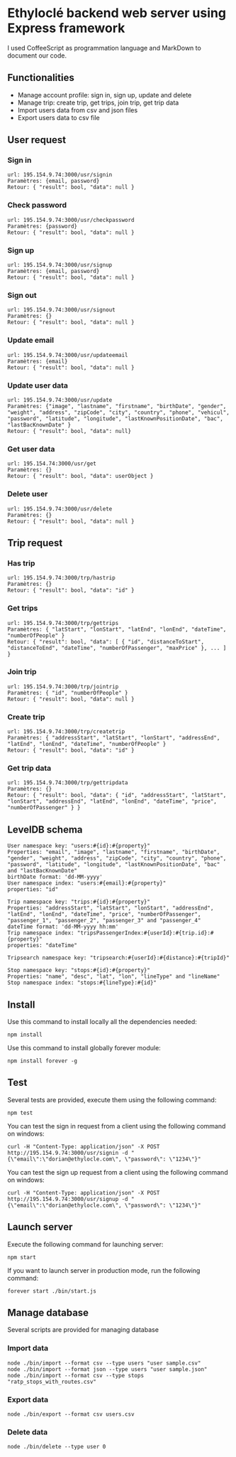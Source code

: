 # Ethyloclé backend web server using Express framework

I used CoffeeScript as programmation language and MarkDown to document our code.

## Functionalities
* Manage account profile: sign in, sign up, update and delete
* Manage trip: create trip, get trips, join trip, get trip data
* Import users data from csv and json files
* Export users data to csv file

## User request

### Sign in
```
url: 195.154.9.74:3000/usr/signin
Paramètres: {email, password}
Retour: { "result": bool, "data": null }
```

### Check password
```
url: 195.154.9.74:3000/usr/checkpassword
Paramètres: {password}
Retour: { "result": bool, "data": null }
```

### Sign up
```
url: 195.154.9.74:3000/usr/signup
Paramètres: {email, password}
Retour: { "result": bool, "data": null }
```

### Sign out
```
url: 195.154.9.74:3000/usr/signout
Paramètres: {}
Retour: { "result": bool, "data": null }
```

### Update email
```
url: 195.154.9.74:3000/usr/updateemail
Paramètres: {email}
Retour: { "result": bool, "data": null }
```

### Update user data
```
url: 195.154.9.74:3000/usr/update
Paramètres: {"image", "lastname", "firstname", "birthDate", "gender", "weight", "address", "zipCode", "city", "country", "phone", "vehicul", "password", "latitude", "longitude", "lastKnownPositionDate", "bac", "lastBacKnownDate" }
Retour: { "result": bool, "data": null}
```

### Get user data
```
url: 195.154.74:3000/usr/get
Paramètres: {}
Retour: { "result": bool, "data": userObject }
```

### Delete user
```
url: 195.154.9.74:3000/usr/delete
Paramètres: {}
Retour: { "result": bool, "data": null }
```

## Trip request

### Has trip
```
url: 195.154.9.74:3000/trp/hastrip
Paramètres: {}
Retour: { "result": bool, "data": "id" }
```

### Get trips
```
url: 195.154.9.74:3000/trp/gettrips
Paramètres: { "latStart", "lonStart", "latEnd", "lonEnd", "dateTime", "numberOfPeople" }
Retour: { "result": bool, "data": [ { "id", "distanceToStart", "distanceToEnd", "dateTime", "numberOfPassenger", "maxPrice" }, ... ] }
```

### Join trip
```
url: 195.154.9.74:3000/trp/jointrip
Paramètres: { "id", "numberOfPeople" }
Retour: { "result": bool, "data": null }
```

### Create trip
```
url: 195.154.9.74:3000/trp/createtrip
Paramètres: { "addressStart", "latStart", "lonStart", "addressEnd", "latEnd", "lonEnd", "dateTime", "numberOfPeople" }
Retour: { "result": bool, "data": "id" }
```

### Get trip data
```
url: 195.154.9.74:3000/trp/gettripdata
Paramètres: {}
Retour: { "result": bool, "data": { "id", "addressStart", "latStart", "lonStart", "addressEnd", "latEnd", "lonEnd", "dateTime", "price", "numberOfPassenger" } }
```

## LevelDB schema
```
User namespace key: "users:#{id}:#{property}"
Properties: "email", "image", "lastname", "firstname", "birthDate", "gender", "weight", "address", "zipCode", "city", "country", "phone", "password", "latitude", "longitude", "lastKnownPositionDate", "bac" and "lastBacKnownDate"
birthDate format: 'dd-MM-yyyy'
User namespace index: "users:#{email}:#{property}"
properties: "id"

Trip namespace key: "trips:#{id}:#{property}"
Properties: "addressStart", "latStart", "lonStart", "addressEnd", "latEnd", "lonEnd", "dateTime", "price", "numberOfPassenger", "passenger_1", "passenger_2", "passenger_3" and "passenger_4"
dateTime format: 'dd-MM-yyyy hh:mm'
Trip namespace index: "tripsPassengerIndex:#{userId}:#{trip.id}:#{property}"
properties: "dateTime"

Tripsearch namespace key: "tripsearch:#{userId}:#{distance}:#{tripId}"

Stop namespace key: "stops:#{id}:#{property}"
Properties: "name", "desc", "lat", "lon", "lineType" and "lineName"
Stop namespace index: "stops:#{lineType}:#{id}"
```

## Install
Use this command to install locally all the dependencies needed:
```
npm install
```
Use this command to install globally forever module:
```
npm install forever -g
```

## Test
Several tests are provided, execute them using the following command:
```
npm test
```
You can test the sign in request from a client using the following command on windows:
```
curl -H "Content-Type: application/json" -X POST http://195.154.9.74:3000/usr/signin -d "{\"email\":\"dorian@ethylocle.com\", \"password\": \"1234\"}"
```
You can test the sign up request from a client using the following command on windows:
```
curl -H "Content-Type: application/json" -X POST http://195.154.9.74:3000/usr/signup -d "{\"email\":\"dorian@ethylocle.com\", \"password\": \"1234\"}"
```

## Launch server
Execute the following command for launching server:
```
npm start
```
If you want to launch server in production mode, run the following command:
```
forever start ./bin/start.js
```

## Manage database
Several scripts are provided for managing database

### Import data
```
node ./bin/import --format csv --type users "user sample.csv"
node ./bin/import --format json --type users "user sample.json"
node ./bin/import --format csv --type stops "ratp_stops_with_routes.csv"
```

### Export data
```
node ./bin/export --format csv users.csv
```

### Delete data
```
node ./bin/delete --type user 0
```
